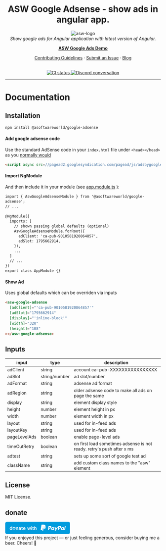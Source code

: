 <h1 align="center">ASW Google Adsense - show ads in angular app.</h1>

<p align="center">
  <img src="https://user-images.githubusercontent.com/69723522/225834944-8ea6f27d-d02a-4903-91c3-bc97f9209251.svg" alt="asw-logo" width="310px" height="100px"/>
  <br>
  <i>Show google ads for Angular application with latest version of Angular.</i>
  <br>
</p>

<p align="center">
  <a href="https://asoftwareworld.com/#/product/google-adsense"><strong>ASW Google Ads Demo</strong></a>
  <br>
</p>

<p align="center">
  <a href="CONTRIBUTING.md">Contributing Guidelines</a>
  ·
  <a href="https://github.com/asoftwareworld/ASW-Google-Adsense/issues">Submit an Issue</a>
  ·
  <a href="https://asoftwareworld.com/#/product/google-adsense">Blog</a>
  <br>
  <br>
</p>

<p align="center">
  <a href="https://www.npmjs.com/package/@asoftwareworld/google-adsense">
    <img src="https://badge.fury.io/js/%40asoftwareworld%2Fgoogle-adsense.svg" alt="CI status" />
  </a>
  <a href="https://github.com/asoftwareworld/ASW-Google-Adsense/blob/master/LICENSE">
    <img src="https://img.shields.io/badge/license-MIT-blue.svg" alt="Discord conversation" />
  </a>
</p>

<hr>

# Documentation

## Installation

```html
npm install @asoftwareworld/google-adsense
```

#### Add google adsense code

Use the standard AdSense code in your `index.html` file under `<head></head>` as you [normally would](https://support.google.com/adsense/answer/7477845)

```html
<script async src=//pagead2.googlesyndication.com/pagead/js/adsbygoogle.js></script>
```

#### Import NgModule

And then include it in your module (see [app.module.ts](https://github.com/asoftwareworld/ASW-Google-Adsense/blob/master/src/app/app.module.ts) ):
```
import { AswGoogleAdsenseModule } from '@asoftwareworld/google-adsense';
// ...

@NgModule({
  imports: [
    // shown passing global defaults (optional)
    AswGoogleAdsenseModule.forRoot({
      adClient: 'ca-pub-9010581920864857',
      adSlot: 1795662914,
    }),
    ...
  ]
  // ...
})
export class AppModule {}
```

#### Show Ad

Uses global defaults which can be overriden via inputs

```html
<asw-google-adsense
  [adClient]="'ca-pub-9010581920864857'"
  [adSlot]="1795662914"
  [display]="'inline-block'"
  [width]="320"
  [height]="108"
></asw-google-adsense>
```

## Inputs

| input        | type          | description                                                           |
| ------------ | ------------- | --------------------------------------------------------------------- |
| adClient     | string        | account ca-pub-XXXXXXXXXXXXXXXX                                       |
| adSlot       | string/number | ad slot/number                                                        |
| adFormat     | string        | adsense ad format                                                     |
| adRegion     | string        | older adsense code to make all ads on page the same                   |
| display      | string        | element display style                                                 |
| height       | number        | element height in px                                                  |
| width        | number        | element width in px                                                   |
| layout       | string        | used for in-feed ads                                                  |
| layoutKey    | string        | used for in-feed ads                                                  |
| pageLevelAds | boolean       | enable page-level ads                                                 |
| timeOutRetry | boolean       | on first load sometimes adsense is not ready. retry's push after x ms |
| adtest       | string        | sets up some sort of google test ad                                   |
| className    | string        | add custom class names to the "asw" element                           |

## License
MIT License.

## donate
<a href="https://paypal.me/asoftwaresworld?locale.x=en_GB"><img src="blue.svg" height="40"></a>  
If you enjoyed this project — or just feeling generous, consider buying me a beer. Cheers! :beers:
